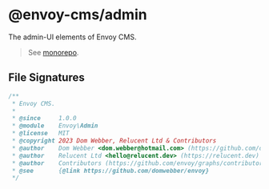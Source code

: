 # @envoy-cms/admin

The admin-UI elements of Envoy CMS.

> See [monorepo](https://github.com/EnvoyCMS/envoy).

## File Signatures

```typescript
/**
 * Envoy CMS.
 *
 * @since     1.0.0
 * @module    Envoy\Admin
 * @license   MIT
 * @copyright 2023 Dom Webber, Relucent Ltd & Contributors
 * @author    Dom Webber <dom.webber@hotmail.com> (https://github.com/domwebber)
 * @author    Relucent Ltd <hello@relucent.dev> (https://relucent.dev)
 * @author    Contributors (https://github.com/envoy/graphs/contributors)
 * @see       {@link https://github.com/domwebber/envoy}
 */
```
